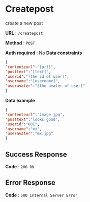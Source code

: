 # Createpost

create a new post

**URL** : `/createpost`

**Method** : `POST`

**Auth required** : No
**Data constraints**

```json
{
"contenteurl":"[url]",
"posttext":"[text]",
"userid":"[the id of user]",
"username":"[username]",
"useravater":"[the avater of user]"
}

```

**Data example**

```json
{
"contenteurl":"image.jpg",
"posttext":"looks good",
"userid":"001",
"username":"mx",
"useravater":"mx.jpg"
}
```


## Success Response

**Code** : `200 OK`
## Error Response

**Code** : `500 Internal Server Error`

